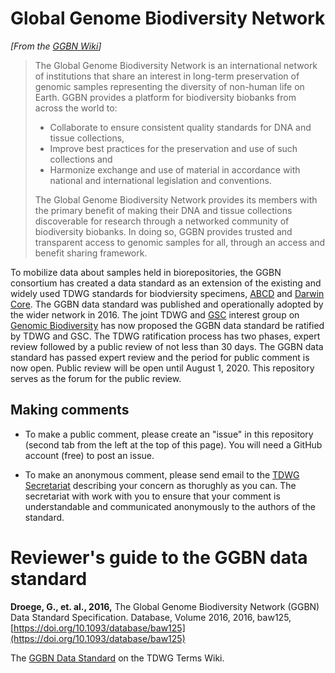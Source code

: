 # Global Genome Biodiversity Network

_\[From the [GGBN Wiki](https://wiki.ggbn.org/ggbn/About_GGBN)\]_ 

> The Global Genome Biodiversity Network is an international network of institutions that share an interest in long-term preservation of genomic samples representing the diversity of non-human life on Earth. GGBN provides a platform for biodiversity biobanks from across the world to:
>
> - Collaborate to ensure consistent quality standards for DNA and tissue collections,
> - Improve best practices for the preservation and use of such collections and
> - Harmonize exchange and use of material in accordance with national and international legislation and conventions.
>
> The Global Genome Biodiversity Network provides its members with the primary benefit of making their DNA and tissue collections discoverable for research through a networked community of biodiversity biobanks. In doing so, GGBN provides trusted and transparent access to genomic samples for all, through an access and benefit sharing framework.

To mobilize data about samples held in biorepositories, the GGBN consortium has created a data standard as an extension of the existing and widely used TDWG standards for biodviersity specimens, [ABCD](https://abcd.tdwg.org) and [Darwin Core](https://dwc.tdwg.org). The GGBN data standard was published and operationally adopted by the wider network in 2016. The joint TDWG and [GSC](https://gensc.org) interest group on [Genomic Biodiversity](https://www.tdwg.org/community/gbwg) has now proposed the GGBN data standard be ratified by TDWG and GSC. The TDWG ratification process has two phases, expert review followed by a public review of not less than 30 days. The GGBN data standard has passed expert review and the period for public comment is now open. Public review will be open until August 1, 2020. This repository serves as the forum for the public review. 

## Making comments

 - To make a public comment, please create an "issue" in this repository (second tab from the left at the top of this page). You will need a GitHub account (free) to post an issue. 

 - To make an anonymous comment, please send email to the [TDWG Secretariat](mailto:secretariat@tdwg.org) describing your concern as thorughly as you can. The secretariat with work with you to ensure that your comment is understandable and communicated anonymously to the authors of the standard. 

# Reviewer's guide to the GGBN data standard

**Droege, G., et. al., 2016,** The Global Genome Biodiversity Network (GGBN) Data Standard Specification. Database, Volume 2016, 2016, baw125, [https://doi.org/10.1093/database/baw125](https://doi.org/10.1093/database/baw125) 

The [GGBN Data Standard](https://terms.tdwg.org/wiki/GGBN_Data_Standard) on the TDWG Terms Wiki.
